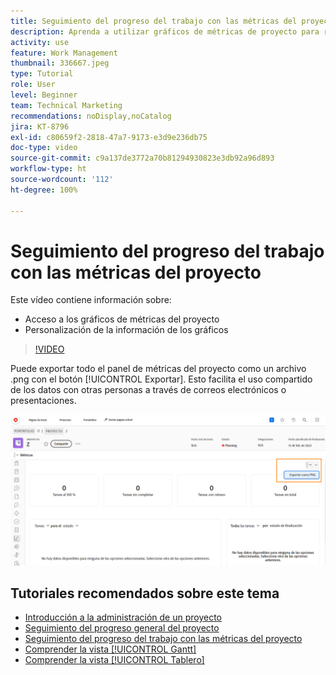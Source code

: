 ```yaml
---
title: Seguimiento del progreso del trabajo con las métricas del proyecto
description: Aprenda a utilizar gráficos de métricas de proyecto para realizar un seguimiento del progreso del trabajo del proyecto en  [!DNL  Workfront].
activity: use
feature: Work Management
thumbnail: 336667.jpeg
type: Tutorial
role: User
level: Beginner
team: Technical Marketing
recommendations: noDisplay,noCatalog
jira: KT-8796
exl-id: c80659f2-2818-47a7-9173-e3d9e236db75
doc-type: video
source-git-commit: c9a137de3772a70b81294930823e3db92a96d893
workflow-type: ht
source-wordcount: '112'
ht-degree: 100%

---
```


# Seguimiento del progreso del trabajo con las métricas del proyecto

Este vídeo contiene información sobre:

* Acceso a los gráficos de métricas del proyecto
* Personalización de la información de los gráficos

>[!VIDEO](https://video.tv.adobe.com/v/336667/?quality=12&learn=on)

Puede exportar todo el panel de métricas del proyecto como un archivo .png con el botón [!UICONTROL Exportar]. Esto facilita el uso compartido de los datos con otras personas a través de correos electrónicos o presentaciones.

![Página de métricas del proyecto exportadas](assets/planner-fund-metrics-export.png)

## Tutoriales recomendados sobre este tema

* [Introducción a la administración de un proyecto](https://experienceleague.adobe.com/en/docs/workfront-learn/tutorials-workfront/manage-work/projects/getting-started-manage-a-project.md)
* [Seguimiento del progreso general del proyecto](https://experienceleague.adobe.com/en/docs/workfront-learn/tutorials-workfront/manage-work/projects/track-overall-project-progress.md)
* [Seguimiento del progreso del trabajo con las métricas del proyecto](https://experienceleague.adobe.com/en/docs/workfront-learn/tutorials-workfront/manage-work/projects/track-work-progress-with-project-metrics.md)
* [Comprender la vista [!UICONTROL Gantt]](https://experienceleague.adobe.com/en/docs/workfront-learn/tutorials-workfront/manage-work/projects/understand-the-gantt-view.md)
* [Comprender la vista [!UICONTROL Tablero]](https://experienceleague.adobe.com/en/docs/workfront-learn/tutorials-workfront/manage-work/projects/understand-the-board-view.md)
